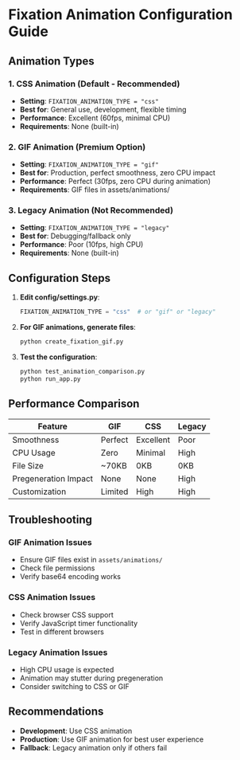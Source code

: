 # Fixation Animation Configuration Guide

## Animation Types

### 1. CSS Animation (Default - Recommended)
- **Setting**: `FIXATION_ANIMATION_TYPE = "css"`
- **Best for**: General use, development, flexible timing
- **Performance**: Excellent (60fps, minimal CPU)
- **Requirements**: None (built-in)

### 2. GIF Animation (Premium Option)
- **Setting**: `FIXATION_ANIMATION_TYPE = "gif"`
- **Best for**: Production, perfect smoothness, zero CPU impact
- **Performance**: Perfect (30fps, zero CPU during animation)
- **Requirements**: GIF files in assets/animations/

### 3. Legacy Animation (Not Recommended)
- **Setting**: `FIXATION_ANIMATION_TYPE = "legacy"`
- **Best for**: Debugging/fallback only
- **Performance**: Poor (10fps, high CPU)
- **Requirements**: None (built-in)

## Configuration Steps

1. **Edit config/settings.py**:
   ```python
   FIXATION_ANIMATION_TYPE = "css"  # or "gif" or "legacy"
   ```

2. **For GIF animations, generate files**:
   ```bash
   python create_fixation_gif.py
   ```

3. **Test the configuration**:
   ```bash  
   python test_animation_comparison.py
   python run_app.py
   ```

## Performance Comparison

| Feature | GIF | CSS | Legacy |
|---------|-----|-----|--------|
| Smoothness | Perfect | Excellent | Poor |
| CPU Usage | Zero | Minimal | High |
| File Size | ~70KB | 0KB | 0KB |
| Pregeneration Impact | None | None | High |
| Customization | Limited | High | High |

## Troubleshooting

### GIF Animation Issues
- Ensure GIF files exist in `assets/animations/`
- Check file permissions
- Verify base64 encoding works

### CSS Animation Issues  
- Check browser CSS support
- Verify JavaScript timer functionality
- Test in different browsers

### Legacy Animation Issues
- High CPU usage is expected
- Animation may stutter during pregeneration
- Consider switching to CSS or GIF

## Recommendations

- **Development**: Use CSS animation
- **Production**: Use GIF animation for best user experience
- **Fallback**: Legacy animation only if others fail
